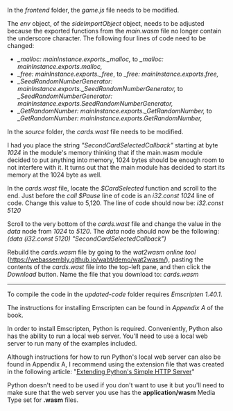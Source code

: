 In the _frontend_ folder, the _game.js_ file needs to be modified.

The _env_ object, of the _sideImportObject_ object, needs to be adjusted because the exported functions from the _main.wasm_ file no longer contain the underscore character. The following four lines of code need to be changed:
- _\_malloc: mainInstance.exports.\_malloc,_ to _\_malloc: mainInstance.exports.malloc,_
- _\_free: mainInstance.exports.\_free_, to _\_free: mainInstance.exports.free,_
- _\_SeedRandomNumberGenerator: mainInstance.exports.\_SeedRandomNumberGenerator,_ to _\_SeedRandomNumberGenerator: mainInstance.exports.SeedRandomNumberGenerator,_
- _\_GetRandomNumber: mainInstance.exports.\_GetRandomNumber,_ to _\_GetRandomNumber: mainInstance.exports.GetRandomNumber,_


In the _source_ folder, the _cards.wast_ file needs to be modified.

I had you place the string _"SecondCardSelectedCallback"_ starting at byte _1024_ in the module's memory thinking that if the main.wasm module decided to put anything into memory, 1024 bytes should be enough room to not interfere with it. It turns out that the main module has decided to start its memory at the 1024 byte as well.

In the _cards.wast_ file, locate the _$CardSelected_ function and scroll to the end. Just before the _call $Pause_ line of code is an _i32.const 1024_ line of code. Change this value to 5,120. The line of code should now be: _i32.const 5120_

Scroll to the very bottom of the _cards.wast_ file and change the value in the _data_ node from _1024_ to _5120_. The _data_ node should now be the following: _(data (i32.const 5120) "SecondCardSelectedCallback")_

Rebuild the _cards.wasm_ file by going to the _wat2wasm online tool_ (https://webassembly.github.io/wabt/demo/wat2wasm/), pasting the contents of the _cards.wast_ file into the top-left pane, and then click the _Download_ button. Name the file that you download to: _cards.wasm_  


---

To compile the code in the _updated-code_ folder requires _Emscripten 1.40.1_.

The instructions for installing Emscripten can be found in _Appendix A_ of the book.


In order to install Emscripten, Python is required. Conveniently, Python also has the ability to run a local web server. You'll need to use a local web server to run many of the examples included. 

Although instructions for how to run Python's local web server can also be found in Appendix A, I recommend using the extension file that was created in the following article: "[Extending Python's Simple HTTP Server](https://cggallant.blogspot.com/2020/07/extending-pythons-simple-http-server.html)"


Python doesn't need to be used if you don't want to use it but you'll need to make sure that the web server you use has the **application/wasm** Media Type set for **.wasm** files.
